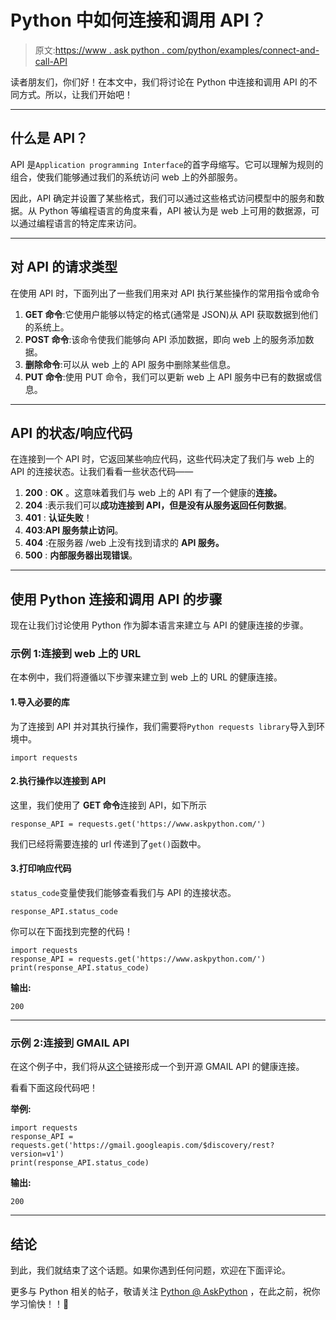 # Python 中如何连接和调用 API？

> 原文:[https://www . ask python . com/python/examples/connect-and-call-API](https://www.askpython.com/python/examples/connect-and-call-apis)

读者朋友们，你们好！在本文中，我们将讨论在 Python 中连接和调用 API 的不同方式。所以，让我们开始吧！

* * *

## 什么是 API？

API 是`Application programming Interface`的首字母缩写。它可以理解为规则的组合，使我们能够通过我们的系统访问 web 上的外部服务。

因此，API 确定并设置了某些格式，我们可以通过这些格式访问模型中的服务和数据。从 Python 等编程语言的角度来看，API 被认为是 web 上可用的数据源，可以通过编程语言的特定库来访问。

* * *

## 对 API 的请求类型

在使用 API 时，下面列出了一些我们用来对 API 执行某些操作的常用指令或命令

1.  **GET 命令**:它使用户能够以特定的格式(通常是 JSON)从 API 获取数据到他们的系统上。
2.  **POST 命令**:该命令使我们能够向 API 添加数据，即向 web 上的服务添加数据。
3.  **删除命令**:可以从 web 上的 API 服务中删除某些信息。
4.  **PUT 命令**:使用 PUT 命令，我们可以更新 web 上 API 服务中已有的数据或信息。

* * *

## API 的状态/响应代码

在连接到一个 API 时，它返回某些响应代码，这些代码决定了我们与 web 上的 API 的连接状态。让我们看看一些状态代码——

1.  **200** : **OK** 。这意味着我们与 web 上的 API 有了一个健康的**连接。**
2.  **204** :表示我们可以**成功连接到 API，但是没有从服务返回任何数据**。
3.  **401** : **认证失败**！
4.  **403**:**API 服务禁止访问**。
5.  **404** :在服务器 /web 上没有找到请求的 **API 服务。**
6.  **500** : **内部服务器出现错误**。

* * *

## 使用 Python 连接和调用 API 的步骤

现在让我们讨论使用 Python 作为脚本语言来建立与 API 的健康连接的步骤。

### 示例 1:连接到 web 上的 URL

在本例中，我们将遵循以下步骤来建立到 web 上的 URL 的健康连接。

#### 1.导入必要的库

为了连接到 API 并对其执行操作，我们需要将`Python requests library`导入到环境中。

```
import requests

```

#### 2.执行操作以连接到 API

这里，我们使用了 **GET 命令**连接到 API，如下所示

```
response_API = requests.get('https://www.askpython.com/')

```

我们已经将需要连接的 url 传递到了`get()`函数中。

#### 3.打印响应代码

`status_code`变量使我们能够查看我们与 API 的连接状态。

```
response_API.status_code

```

你可以在下面找到完整的代码！

```
import requests
response_API = requests.get('https://www.askpython.com/')
print(response_API.status_code)

```

**输出:**

```
200

```

* * *

### **示例** 2:连接到 GMAIL API

在这个例子中，我们将从[这个](https://developers.google.com/gmail/api/reference/rest)链接形成一个到开源 GMAIL API 的健康连接。

看看下面这段代码吧！

**举例:**

```
import requests
response_API = requests.get('https://gmail.googleapis.com/$discovery/rest?version=v1')
print(response_API.status_code)

```

**输出:**

```
200

```

* * *

## 结论

到此，我们就结束了这个话题。如果你遇到任何问题，欢迎在下面评论。

更多与 Python 相关的帖子，敬请关注 [Python @ AskPython](https://www.askpython.com/python) ，在此之前，祝你学习愉快！！🙂